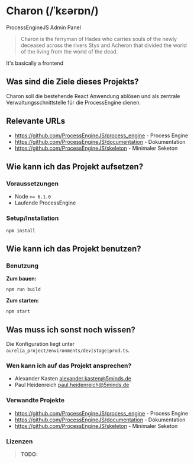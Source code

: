 # Charon (/ˈkɛərɒn/)

ProcessEngineJS Admin Panel

> Charon is the ferryman of Hades who carries souls of the newly deceased across the rivers Styx and Acheron that divided the world of the living from the world of the dead.

It's basically a frontend

## Was sind die Ziele dieses Projekts?

Charon soll die bestehende React Anwendung ablösen und als zentrale Verwaltungsschnittstelle für die ProcessEngine dienen.

## Relevante URLs

* https://github.com/ProcessEngineJS/process_engine - Process Engine
* https://github.com/ProcessEngineJS/documentation - Dokumentation
* https://github.com/ProcessEngineJS/skeleton - Minimaler Seketon

## Wie kann ich das Projekt aufsetzen?

### Voraussetzungen

* Node `>= 6.1.0`
* Laufende ProcessEngine

### Setup/Installation

```shell
npm install
```

## Wie kann ich das Projekt benutzen?


### Benutzung

**Zum bauen:**

```shell
npm run build
```

**Zum starten:**

```shell
npm start
```

## Was muss ich sonst noch wissen?

Die Konfiguration liegt unter `aurelia_project/environments/dev|stage|prod.ts`.

### Wen kann ich auf das Projekt ansprechen?

* Alexander Kasten <alexander.kasten@5minds.de>
* Paul Heidenreich <paul.heidenreich@5minds.de>

### Verwandte Projekte

* https://github.com/ProcessEngineJS/process_engine - Process Engine
* https://github.com/ProcessEngineJS/documentation - Dokumentation
* https://github.com/ProcessEngineJS/skeleton - Minimaler Seketon

### Lizenzen

> **TODO:**

